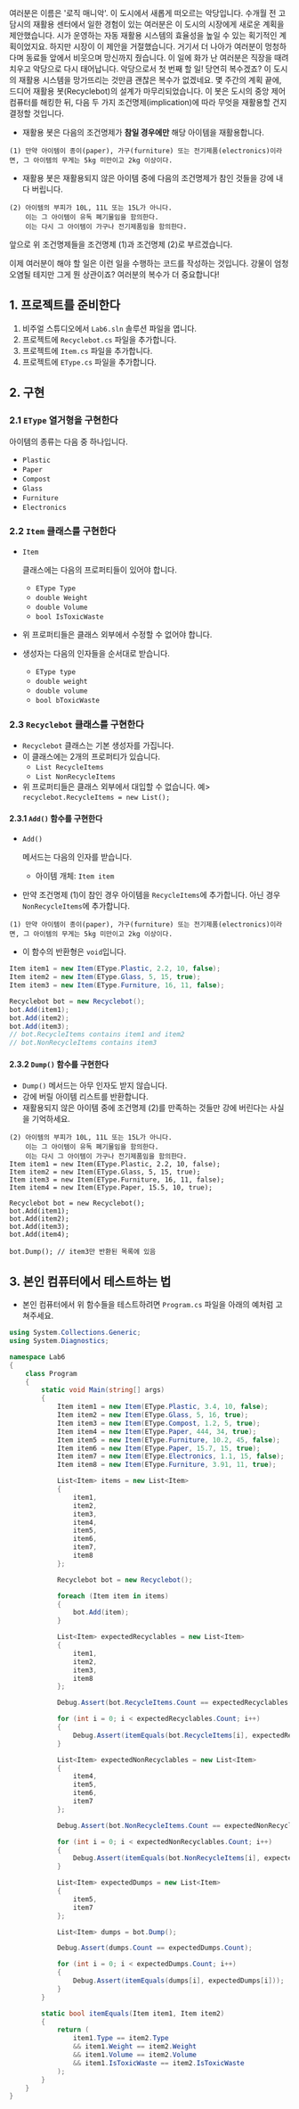 여러분은 이름은 '로직 매니악'. 이 도시에서 새롭게 떠오르는 악당입니다. 수개월 전 고담시의 재활용 센터에서 일한 경험이 있는 여러분은 이 도시의 시장에게 새로운 계획을 제안했습니다. 시가 운영하는 자동 재활용 시스템의 효율성을 높일 수 있는 획기적인 계획이었지요. 하지만 시장이 이 제안을 거절했습니다. 거기서 더 나아가 여러분이 멍청하다며 동료들 앞에서 비웃으며 망신까지 줬습니다. 이 일에 화가 난 여러분은 직장을 때려치우고 악당으로 다시 태어납니다. 악당으로서 첫 번째 할 일! 당연히 복수겠죠? 이 도시의 재활용 시스템을 망가뜨리는 것만큼 괜찮은 복수가 없겠네요. 몇 주간의 계획 끝에, 드디어 재활용 봇(Recyclebot)의 설계가 마무리되었습니다. 이 봇은 도시의 중앙 제어 컴퓨터를 해킹한 뒤, 다음 두 가지 조건명제(implication)에 따라 무엇을 재활용할 건지 결정할 것입니다.

- 재활용 봇은 다음의 조건명제가 **참일 경우에만** 해당 아이템을 재활용합니다.

```
(1) 만약 아이템이 종이(paper), 가구(furniture) 또는 전기제품(electronics)이라면, 그 아이템의 무게는 5kg 미만이고 2kg 이상이다.
```

- 재활용 봇은 재활용되지 않은 아이템 중에 다음의 조건명제가 참인 것들을 강에 내다 버립니다.

```
(2) 아이템의 부피가 10L, 11L 또는 15L가 아니다.
    이는 그 아이템이 유독 폐기물임을 함의한다.
    이는 다시 그 아이템이 가구나 전기제품임을 함의한다.
```

앞으로 위 조건명제들을 조건명제 (1)과 조건명제 (2)로 부르겠습니다.

이제 여러분이 해야 할 일은 이런 일을 수행하는 코드를 작성하는 것입니다. 강물이 엄청 오염될 테지만 그게 뭔 상관이죠? 여러분의 복수가 더 중요합니다!

## 1. 프로젝트를 준비한다

1. 비주얼 스튜디오에서 `Lab6.sln` 솔루션 파일을 엽니다.
2. 프로젝트에 `Recyclebot.cs` 파일을 추가합니다.
3. 프로젝트에 `Item.cs` 파일을 추가합니다.
4. 프로젝트에 `EType.cs` 파일을 추가합니다.

## 2. 구현

### 2.1 `EType` 열거형을 구현한다

아이템의 종류는 다음 중 하나입니다.

- `Plastic`
- `Paper`
- `Compost`
- `Glass`
- `Furniture`
- `Electronics`

### 2.2 `Item` 클래스를 구현한다

- ```
  Item
  ```

   

  클래스에는 다음의 프로퍼티들이 있어야 합니다.

  - `EType Type`
  - `double Weight`
  - `double Volume`
  - `bool IsToxicWaste`

- 위 프로퍼티들은 클래스 외부에서 수정할 수 없어야 합니다.

- 생성자는 다음의 인자들을 순서대로 받습니다.

  - `EType type`
  - `double weight`
  - `double volume`
  - `bool bToxicWaste`

### 2.3 `Recyclebot` 클래스를 구현한다

- `Recyclebot` 클래스는 기본 생성자를 가집니다.
- 이 클래스에는 2개의 프로퍼티가 있습니다.
  - `List RecycleItems`
  - `List NonRecycleItems`
- 위 프로퍼티들은 클래스 외부에서 대입할 수 없습니다. 예> `recyclebot.RecycleItems = new List();`

#### 2.3.1 `Add()` 함수를 구현한다

- ```
  Add()
  ```

   

  메서드는 다음의 인자를 받습니다.

  - 아이템 개체: `Item item`

- 만약 조건명제 (1)이 참인 경우 아이템을 `RecycleItems`에 추가합니다. 아닌 경우 `NonRecycleItems`에 추가합니다.

```
(1) 만약 아이템이 종이(paper), 가구(furniture) 또는 전기제품(electronics)이라면, 그 아이템의 무게는 5kg 미만이고 2kg 이상이다.
```

- 이 함수의 반환형은 `void`입니다.

```csharp
Item item1 = new Item(EType.Plastic, 2.2, 10, false);
Item item2 = new Item(EType.Glass, 5, 15, true);
Item item3 = new Item(EType.Furniture, 16, 11, false);

Recyclebot bot = new Recyclebot();
bot.Add(item1);
bot.Add(item2);
bot.Add(item3);
// bot.RecycleItems contains item1 and item2
// bot.NonRecycleItems contains item3
```

#### 2.3.2 `Dump()` 함수를 구현한다

- `Dump()` 메서드는 아무 인자도 받지 않습니다.
- 강에 버릴 아이템 리스트를 반환합니다.
- 재활용되지 않은 아이템 중에 조건명제 (2)를 만족하는 것들만 강에 버린다는 사실을 기억하세요.

```
(2) 아이템의 부피가 10L, 11L 또는 15L가 아니다.
    이는 그 아이템이 유독 폐기물임을 함의한다.
    이는 다시 그 아이템이 가구나 전기제품임을 함의한다.
Item item1 = new Item(EType.Plastic, 2.2, 10, false);
Item item2 = new Item(EType.Glass, 5, 15, true);
Item item3 = new Item(EType.Furniture, 16, 11, false);
Item item4 = new Item(EType.Paper, 15.5, 10, true);

Recyclebot bot = new Recyclebot();
bot.Add(item1);
bot.Add(item2);
bot.Add(item3);
bot.Add(item4);

bot.Dump(); // item3만 반환된 목록에 있음
```

## 3. 본인 컴퓨터에서 테스트하는 법

- 본인 컴퓨터에서 위 함수들을 테스트하려면 `Program.cs` 파일을 아래의 예처럼 고쳐주세요.

```csharp
using System.Collections.Generic;
using System.Diagnostics;

namespace Lab6
{
    class Program
    {
        static void Main(string[] args)
        {
            Item item1 = new Item(EType.Plastic, 3.4, 10, false);
            Item item2 = new Item(EType.Glass, 5, 16, true);
            Item item3 = new Item(EType.Compost, 1.2, 5, true);
            Item item4 = new Item(EType.Paper, 444, 34, true);
            Item item5 = new Item(EType.Furniture, 10.2, 45, false);
            Item item6 = new Item(EType.Paper, 15.7, 15, true);
            Item item7 = new Item(EType.Electronics, 1.1, 15, false);
            Item item8 = new Item(EType.Furniture, 3.91, 11, true);

            List<Item> items = new List<Item>
            {
                item1,
                item2,
                item3,
                item4,
                item5,
                item6,
                item7,
                item8
            };

            Recyclebot bot = new Recyclebot();

            foreach (Item item in items)
            {
                bot.Add(item);
            }

            List<Item> expectedRecyclables = new List<Item>
            {
                item1,
                item2,
                item3,
                item8
            };

            Debug.Assert(bot.RecycleItems.Count == expectedRecyclables.Count);

            for (int i = 0; i < expectedRecyclables.Count; i++)
            {
                Debug.Assert(itemEquals(bot.RecycleItems[i], expectedRecyclables[i]));
            }

            List<Item> expectedNonRecyclables = new List<Item>
            {
                item4,
                item5,
                item6,
                item7
            };

            Debug.Assert(bot.NonRecycleItems.Count == expectedNonRecyclables.Count);

            for (int i = 0; i < expectedNonRecyclables.Count; i++)
            {
                Debug.Assert(itemEquals(bot.NonRecycleItems[i], expectedNonRecyclables[i]));
            }

            List<Item> expectedDumps = new List<Item>
            {
                item5,
                item7
            };

            List<Item> dumps = bot.Dump();

            Debug.Assert(dumps.Count == expectedDumps.Count);

            for (int i = 0; i < expectedDumps.Count; i++)
            {
                Debug.Assert(itemEquals(dumps[i], expectedDumps[i]));
            }
        }

        static bool itemEquals(Item item1, Item item2)
        {
            return (
                item1.Type == item2.Type
                && item1.Weight == item2.Weight
                && item1.Volume == item2.Volume
                && item1.IsToxicWaste == item2.IsToxicWaste
            );
        }
    }
}
```

